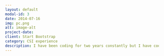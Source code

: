 ```yaml
---
layout: default
modal-id: 3
date: 2014-07-16
img: pc.png
alt: image-alt
project-date: 
client: Start Bootstrap
category: CSI experience
description: I have been coding for two years constantly but I have coded a lot here and there throughout my life. I know the python language and I know how to work in a group like software engineering.
---
```

